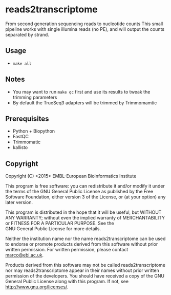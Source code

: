 reads2transcriptome
===================

From second generation sequencing reads to nucleotide counts
This small pipeline works with single illumina reads (no PE), and will output the counts separated by strand. 

Usage
-----

* `make all`

Notes
-----

* You may want to run `make qc` first and use its results to tweak the trimming parameters
* By default the TrueSeq3 adapters will be trimmed by Trimmomamtic

Prerequisites
-------------

* Python + Biopython
* FastQC
* Trimmomatic
* kallisto

Copyright
---------

Copyright (C) <2015> EMBL-European Bioinformatics Institute

This program is free software: you can redistribute it and/or
modify it under the terms of the GNU General Public License as
published by the Free Software Foundation, either version 3 of
the License, or (at your option) any later version.

This program is distributed in the hope that it will be useful,
but WITHOUT ANY WARRANTY; without even the implied warranty of
MERCHANTABILITY or FITNESS FOR A PARTICULAR PURPOSE. See the   
GNU General Public License for more details.

Neither the institution name nor the name reads2transcriptome
can be used to endorse or promote products derived from
this software without prior written permission.
For written permission, please contact <marco@ebi.ac.uk>.

Products derived from this software may not be called reads2transcriptome
nor may reads2transcriptome appear in their names without prior written
permission of the developers. You should have received a copy
of the GNU General Public License along with this program.
If not, see <http://www.gnu.org/licenses/>.

